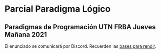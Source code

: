 # Parcial Paradigma Lógico
## Paradigmas de Programación UTN FRBA Jueves Mañana 2021

El enunciado se comunicará por Discord. Recuerden las [bases para rendir](https://docs.google.com/document/d/1Z4JKRK4F_HavhwBCmfbxcLzsur_Bg-kBK5nW575htms/edit).
